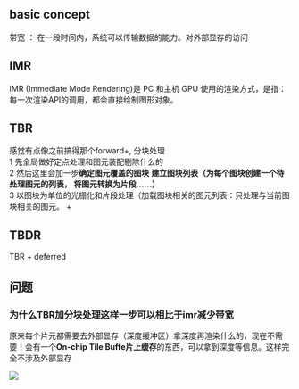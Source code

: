 ## basic concept
带宽 ： 在一段时间内，系统可以传输数据的能力。对外部显存的访问


## IMR
IMR (Immediate Mode Rendering)是 PC 和主机 GPU 使用的渲染方式，是指：每一次渲染API的调用，都会直接绘制图形对象。

## TBR  
感觉有点像之前搞得那个forward+, 分块处理     
1 先全局做好定点处理和图元装配剔除什么的       
2 然后这里会加一步**确定图元覆盖的图块**   **建立图块列表（为每个图块创建一个待处理图元的列表， 将图元转换为片段......）**      
3  以图块为单位的光栅化和片段处理（加载图块相关的图元列表：只处理与当前图块相关的图元。 +

## TBDR
TBR + deferred


## 问题
### 为什么TBR加分块处理这样一步可以相比于imr减少带宽
原来每个片元都需要去外部显存（深度缓冲区）拿深度再渲染什么的，现在不需要！会有一个**On-chip Tile Buffe片上缓存**的东西，可以拿到深度等信息。这样完全不涉及外部显存


![](https://zhuanlan.zhihu.com/p/390625258)
